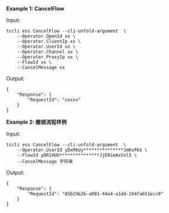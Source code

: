 **Example 1: CancelFlow**



Input: 

```
tccli ess CancelFlow --cli-unfold-argument  \
    --Operator.OpenId xx \
    --Operator.ClientIp xx \
    --Operator.UserId xx \
    --Operator.Channel xx \
    --Operator.ProxyIp xx \
    --FlowId xx \
    --CancelMessage xx
```

Output: 
```
{
    "Response": {
        "RequestId": "xxxxx"
    }
}
```

**Example 2: 撤销流程样例**



Input: 

```
tccli ess CancelFlow --cli-unfold-argument  \
    --Operator.UserId yDxMkUy***************JmKxPkk \
    --FlowId yDR1HUU***************JjE8imAxVxl3 \
    --CancelMessage 字符串
```

Output: 
```
{
    "Response": {
        "RequestId": "85b29b26-a081-44a4-a1dd-104fa651ecc8"
    }
}
```

